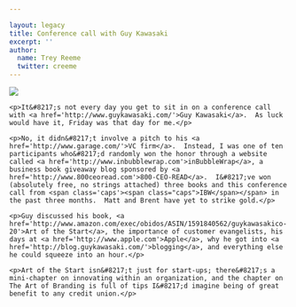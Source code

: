 ```yaml
---

layout: legacy
title: Conference call with Guy Kawasaki
excerpt: ''
author:
  name: Trey Reeme
  twitter: creeme
---
```


<p><img src='/images/legacy/artcover.jpg' class="right"/></p>

    <p>It&#8217;s not every day you get to sit in on a conference call with <a href='http://www.guykawasaki.com/'>Guy Kawasaki</a>.  As luck would have it, Friday was that day for me.</p>

    <p>No, it didn&#8217;t involve a pitch to his <a href='http://www.garage.com/'>VC firm</a>.  Instead, I was one of ten participants who&#8217;d randomly won the honor through a website called <a href='http://www.inbubblewrap.com'>inBubbleWrap</a>, a business book giveaway blog sponsored by <a href='http://www.800ceoread.com'>800-CEO-READ</a>.  I&#8217;ve won (absolutely free, no strings attached) three books and this conference call from <span class='caps'><span class="caps">IBW</span></span> in the past three months.  Matt and Brent have yet to strike gold.</p>

    <p>Guy discussed his book, <a href='http://www.amazon.com/exec/obidos/ASIN/1591840562/guykawasakico-20'>Art of the Start</a>, the importance of customer evangelists, his days at <a href='http://www.apple.com'>Apple</a>, why he got into <a href='http://blog.guykawasaki.com/'>blogging</a>, and everything else he could squeeze into an hour.</p>

    <p>Art of the Start isn&#8217;t just for start-ups; there&#8217;s a mini-chapter on innovating within an organization, and the chapter on The Art of Branding is full of tips I&#8217;d imagine being of great benefit to any credit union.</p>